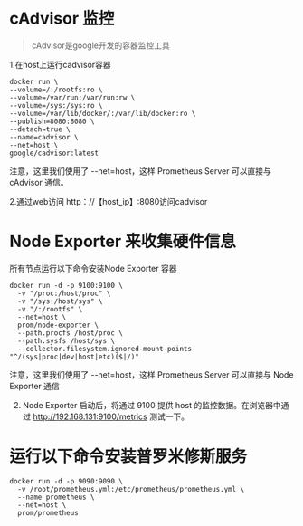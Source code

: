 # cAdvisor 监控
> cAdvisor是google开发的容器监控工具

1.在host上运行cadvisor容器

```shell
docker run \
--volume=/:/rootfs:ro \
--volume=/var/run:/var/run:rw \
--volume=/sys:/sys:ro \
--volume=/var/lib/docker/:/var/lib/docker:ro \
--publish=8080:8080 \
--detach=true \
--name=cadvisor \
--net=host \
google/cadvisor:latest
 ```
 注意，这里我们使用了 --net=host，这样 Prometheus Server 可以直接与 cAdvisor 通信。
 
 2.通过web访问  http：//【host_ip】:8080访问cadvisor
 
 
 
 
# Node Exporter 来收集硬件信息

所有节点运行以下命令安装Node Exporter 容器
```
docker run -d -p 9100:9100 \
  -v "/proc:/host/proc" \
  -v "/sys:/host/sys" \
  -v "/:/rootfs" \
  --net=host \
  prom/node-exporter \
  --path.procfs /host/proc \
  --path.sysfs /host/sys \
  --collector.filesystem.ignored-mount-points "^/(sys|proc|dev|host|etc)($|/)"
  ```
  注意，这里我们使用了 --net=host，这样 Prometheus Server 可以直接与 Node Exporter 通信
  
  2. Node Exporter 启动后，将通过 9100 提供 host 的监控数据。在浏览器中通过 http://192.168.131:9100/metrics 测试一下。
  
  
#  运行以下命令安装普罗米修斯服务
```shell
docker run -d -p 9090:9090 \
  -v /root/prometheus.yml:/etc/prometheus/prometheus.yml \
  --name prometheus \
  --net=host \
  prom/prometheus
```
